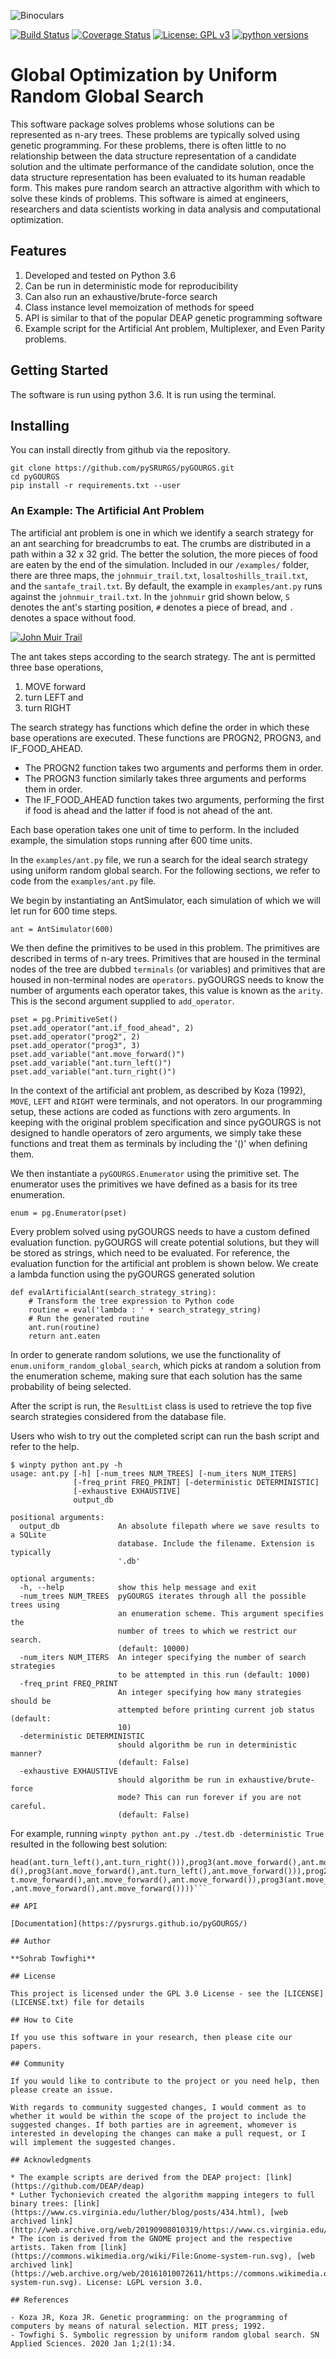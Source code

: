 ![Binoculars](image/pyGOURGS.svg)

[![Build Status](https://travis-ci.org/pySRURGS/pyGOURGS.svg?branch=master)](https://travis-ci.org/pySRURGS/pyGOURGS)
[![Coverage Status](https://coveralls.io/repos/github/pySRURGS/pyGOURGS/badge.svg?branch=master)](https://coveralls.io/github/pySRURGS/pyGOURGS?branch=master)
[![License: GPL v3](image/License-GPLv3-blue.svg)](https://www.gnu.org/licenses/gpl-3.0)
[![python versions](image/python-3_6_3_7-blue.svg)](https://www.python.org)

# Global Optimization by Uniform Random Global Search

This software package solves problems whose solutions can be represented as 
n-ary trees. These problems are typically solved using genetic programming. 
For these problems, there is often little to no relationship between the data
structure representation of a candidate solution and the ultimate performance of 
the candidate solution, once the data structure representation has been 
evaluated to its human readable form. This makes pure random search an 
attractive algorithm with which to solve these kinds of problems. This software 
is aimed at engineers, researchers and data scientists working in data analysis 
and computational optimization.

## Features 

1. Developed and tested on Python 3.6
2. Can be run in deterministic mode for reproducibility
3. Can also run an exhaustive/brute-force search
4. Class instance level memoization of methods for speed
5. API is similar to that of the popular DEAP genetic programming software
6. Example script for the Artificial Ant problem, Multiplexer, and Even Parity problems.

## Getting Started

The software is run using python 3.6. It is run using the terminal.


## Installing

You can install directly from github via the repository.

```
git clone https://github.com/pySRURGS/pyGOURGS.git
cd pyGOURGS
pip install -r requirements.txt --user
```

### An Example: The Artificial Ant Problem

The artificial ant problem is one in which we identify a search strategy for an ant searching 
for breadcrumbs to eat. The crumbs are distributed in a path within a 32 x 32 grid. 
The better the solution, the more pieces of food are eaten by the end of the simulation.
Included in our `/examples/` folder, there are three maps, the `johnmuir_trail.txt`, 
`losaltoshills_trail.txt`, and the `santafe_trail.txt`. By default, the example in `examples/ant.py` 
runs against the `johnmuir_trail.txt`. In the `johnmuir` grid 
shown below, `S` denotes the ant's starting position, `#` denotes a piece of bread, and `.` 
denotes a space without food.

[![John Muir Trail](image/johnmuir.svg)](image/johnmuir.svg)

The ant takes steps according to the search strategy. The ant is 
permitted three base operations, 

1. MOVE forward
2. turn LEFT and 
3. turn RIGHT

The search strategy has functions which define the order in which these base operations are 
executed. These functions are PROGN2, PROGN3, and IF_FOOD_AHEAD. 
- The PROGN2 function takes two arguments and performs them in order. 
- The PROGN3 function similarly takes three arguments and performs them in order. 
- The IF_FOOD_AHEAD function takes two arguments, performing the first if food is ahead and the latter if food is not ahead of the ant. 

Each base operation takes one unit of time to perform. In the included example, 
the simulation stops running after 600 time units.

In the `examples/ant.py` file, we run a search for the ideal search strategy 
using uniform random global search. For the following sections, we refer to code
from the `examples/ant.py` file. 


We begin by instantiating an AntSimulator, each simulation of which we will let 
run for 600 time steps.
```    
ant = AntSimulator(600)
```

We then define the primitives to be used in this problem. The primitives are 
described in terms of n-ary trees. Primitives that are housed in the terminal 
nodes of the tree are dubbed `terminals` (or variables) and primitives that are 
housed in non-terminal nodes are `operators`. pyGOURGS needs to know the number of 
arguments each operator takes, this value is known as the `arity`. This is the 
second argument supplied to `add_operator`.

```
pset = pg.PrimitiveSet()
pset.add_operator("ant.if_food_ahead", 2)
pset.add_operator("prog2", 2)
pset.add_operator("prog3", 3)
pset.add_variable("ant.move_forward()")
pset.add_variable("ant.turn_left()")
pset.add_variable("ant.turn_right()")
```

In the context of the artificial ant problem, as described by Koza (1992), `MOVE`,
`LEFT` and `RIGHT` were terminals, and not operators. In our programming setup, 
these actions are coded as functions with zero arguments. In keeping with the 
original problem specification and since pyGOURGS is not designed to handle 
operators of zero arguments, we simply take these functions and treat them as 
terminals by including the '()' when defining them.

We then instantiate a `pyGOURGS.Enumerator` using the primitive set. The 
enumerator uses the primitives we have defined as a basis for its tree 
enumeration.
```
enum = pg.Enumerator(pset)
```

Every problem solved using pyGOURGS needs to have a custom defined evaluation 
function. pyGOURGS will create potential solutions, but they will be stored as 
strings, which need to be evaluated. For reference, the evaluation function for 
the artificial ant problem is shown below. We create a lambda function using 
the pyGOURGS generated solution

```
def evalArtificialAnt(search_strategy_string):
    # Transform the tree expression to Python code
    routine = eval('lambda : ' + search_strategy_string)
    # Run the generated routine
    ant.run(routine)
    return ant.eaten
```    


In order to generate random solutions, we use the functionality of 
`enum.uniform_random_global_search`, which picks at random a solution from the 
enumeration scheme, making sure that each solution has the same probability of 
being selected.

After the script is run, the `ResultList` class is used to retrieve the top five 
search strategies considered from the database file.

Users who wish to try out the completed script can run the bash script and refer 
to the help.

```
$ winpty python ant.py -h
usage: ant.py [-h] [-num_trees NUM_TREES] [-num_iters NUM_ITERS]
              [-freq_print FREQ_PRINT] [-deterministic DETERMINISTIC]
              [-exhaustive EXHAUSTIVE]
              output_db

positional arguments:
  output_db             An absolute filepath where we save results to a SQLite
                        database. Include the filename. Extension is typically
                        '.db'

optional arguments:
  -h, --help            show this help message and exit
  -num_trees NUM_TREES  pyGOURGS iterates through all the possible trees using
                        an enumeration scheme. This argument specifies the
                        number of trees to which we restrict our search.
                        (default: 10000)
  -num_iters NUM_ITERS  An integer specifying the number of search strategies
                        to be attempted in this run (default: 1000)
  -freq_print FREQ_PRINT
                        An integer specifying how many strategies should be
                        attempted before printing current job status (default:
                        10)
  -deterministic DETERMINISTIC
                        should algorithm be run in deterministic manner?
                        (default: False)
  -exhaustive EXHAUSTIVE
                        should algorithm be run in exhaustive/brute-force
                        mode? This can run forever if you are not careful.
                        (default: False)

```

For example, running ``` winpty python ant.py ./test.db -deterministic True ```
resulted in the following best solution: 

```prog3(ant.if_food_ahead(prog2(ant.turn_right(),ant.move_forward()),ant.if_food_a
head(ant.turn_left(),ant.turn_right())),prog3(ant.move_forward(),ant.move_forwar
d(),prog3(ant.move_forward(),ant.turn_left(),ant.move_forward())),prog2(prog3(an
t.move_forward(),ant.move_forward(),ant.move_forward()),prog3(ant.move_forward()
,ant.move_forward(),ant.move_forward())))```

## API

[Documentation](https://pysrurgs.github.io/pyGOURGS/)

## Author

**Sohrab Towfighi**

## License

This project is licensed under the GPL 3.0 License - see the [LICENSE](LICENSE.txt) file for details

## How to Cite

If you use this software in your research, then please cite our papers.

## Community

If you would like to contribute to the project or you need help, then please create an issue.

With regards to community suggested changes, I would comment as to whether it would be within the scope of the project to include the suggested changes. If both parties are in agreement, whomever is interested in developing the changes can make a pull request, or I will implement the suggested changes.

## Acknowledgments

* The example scripts are derived from the DEAP project: [link](https://github.com/DEAP/deap)
* Luther Tychonievich created the algorithm mapping integers to full binary trees: [link](https://www.cs.virginia.edu/luther/blog/posts/434.html), [web archived link](http://web.archive.org/web/20190908010319/https://www.cs.virginia.edu/luther/blog/posts/434.html).
* The icon is derived from the GNOME project and the respective artists. Taken from [link](https://commons.wikimedia.org/wiki/File:Gnome-system-run.svg), [web archived link](https://web.archive.org/web/20161010072611/https://commons.wikimedia.org/wiki/File:Gnome-system-run.svg). License: LGPL version 3.0. 

## References

- Koza JR, Koza JR. Genetic programming: on the programming of computers by means of natural selection. MIT press; 1992.
- Towfighi S. Symbolic regression by uniform random global search. SN Applied Sciences. 2020 Jan 1;2(1):34.
